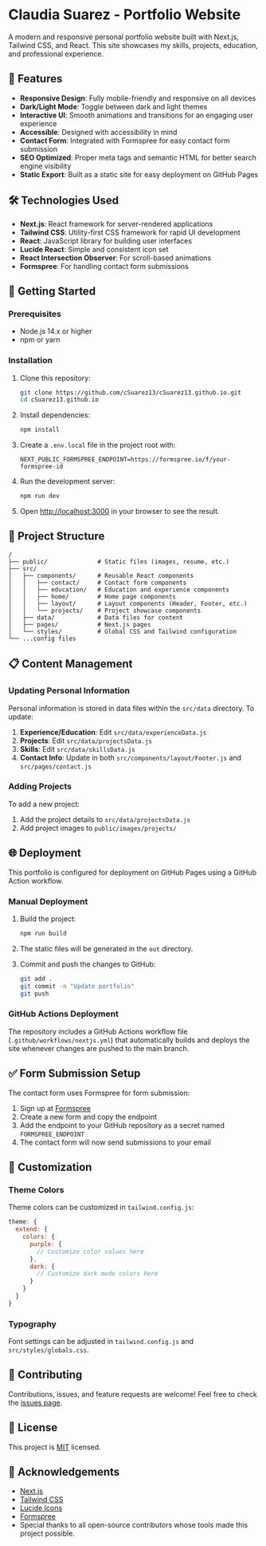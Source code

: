 # Claudia Suarez - Portfolio Website

A modern and responsive personal portfolio website built with Next.js, Tailwind CSS, and React. This site showcases my skills, projects, education, and professional experience.

## 🌟 Features

- **Responsive Design**: Fully mobile-friendly and responsive on all devices
- **Dark/Light Mode**: Toggle between dark and light themes
- **Interactive UI**: Smooth animations and transitions for an engaging user experience
- **Accessible**: Designed with accessibility in mind
- **Contact Form**: Integrated with Formspree for easy contact form submission
- **SEO Optimized**: Proper meta tags and semantic HTML for better search engine visibility
- **Static Export**: Built as a static site for easy deployment on GitHub Pages

## 🛠️ Technologies Used

- **Next.js**: React framework for server-rendered applications
- **Tailwind CSS**: Utility-first CSS framework for rapid UI development
- **React**: JavaScript library for building user interfaces
- **Lucide React**: Simple and consistent icon set
- **React Intersection Observer**: For scroll-based animations
- **Formspree**: For handling contact form submissions

## 🚀 Getting Started

### Prerequisites

- Node.js 14.x or higher
- npm or yarn

### Installation

1. Clone this repository:
   ```bash
   git clone https://github.com/cSuarez13/cSuarez13.github.io.git
   cd cSuarez13.github.io
   ```

2. Install dependencies:
   ```bash
   npm install
   ```

3. Create a `.env.local` file in the project root with:
   ```
   NEXT_PUBLIC_FORMSPREE_ENDPOINT=https://formspree.io/f/your-formspree-id
   ```

4. Run the development server:
   ```bash
   npm run dev
   ```

5. Open [http://localhost:3000](http://localhost:3000) in your browser to see the result.

## 📝 Project Structure

```
/
├── public/              # Static files (images, resume, etc.)
├── src/
│   ├── components/      # Reusable React components
│   │   ├── contact/     # Contact form components
│   │   ├── education/   # Education and experience components
│   │   ├── home/        # Home page components
│   │   ├── layout/      # Layout components (Header, Footer, etc.)
│   │   └── projects/    # Project showcase components
│   ├── data/            # Data files for content
│   ├── pages/           # Next.js pages
│   └── styles/          # Global CSS and Tailwind configuration
└── ...config files
```

## 📋 Content Management

### Updating Personal Information

Personal information is stored in data files within the `src/data` directory. To update:

1. **Experience/Education**: Edit `src/data/experienceData.js`
2. **Projects**: Edit `src/data/projectsData.js` 
3. **Skills**: Edit `src/data/skillsData.js`
4. **Contact Info**: Update in both `src/components/layout/Footer.js` and `src/pages/contact.js`

### Adding Projects

To add a new project:

1. Add the project details to `src/data/projectsData.js`
2. Add project images to `public/images/projects/`

## 🌐 Deployment

This portfolio is configured for deployment on GitHub Pages using a GitHub Action workflow.

### Manual Deployment

1. Build the project:
   ```bash
   npm run build
   ```

2. The static files will be generated in the `out` directory.

3. Commit and push the changes to GitHub:
   ```bash
   git add .
   git commit -m "Update portfolio"
   git push
   ```

### GitHub Actions Deployment

The repository includes a GitHub Actions workflow file (`.github/workflows/nextjs.yml`) that automatically builds and deploys the site whenever changes are pushed to the main branch.

## ✅ Form Submission Setup

The contact form uses Formspree for form submission:

1. Sign up at [Formspree](https://formspree.io/)
2. Create a new form and copy the endpoint
3. Add the endpoint to your GitHub repository as a secret named `FORMSPREE_ENDPOINT`
4. The contact form will now send submissions to your email

## 🎨 Customization

### Theme Colors

Theme colors can be customized in `tailwind.config.js`:

```js
theme: {
  extend: {
    colors: {
      purple: {
        // Customize color values here
      },
      dark: {
        // Customize dark mode colors here
      }
    }
  }
}
```

### Typography

Font settings can be adjusted in `tailwind.config.js` and `src/styles/globals.css`.

## 🤝 Contributing

Contributions, issues, and feature requests are welcome! Feel free to check the [issues page](https://github.com/cSuarez13/cSuarez13.github.io/issues).

## 📄 License

This project is [MIT](LICENSE) licensed.

## 🙏 Acknowledgements

- [Next.js](https://nextjs.org/)
- [Tailwind CSS](https://tailwindcss.com/)
- [Lucide Icons](https://lucide.dev/)
- [Formspree](https://formspree.io/)
- Special thanks to all open-source contributors whose tools made this project possible.